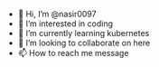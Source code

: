 - 👋 Hi, I’m @nasir0097
- 👀 I’m interested in coding
- 🌱 I’m currently learning kubernetes
- 💞️ I’m looking to collaborate on here
- 📫 How to reach me message

<!---
nasir0097/nasir0097 is a ✨ special ✨ repository because its `README.md` (this file) appears on your GitHub profile.
You can click the Preview link to take a look at your changes.
--->
